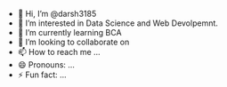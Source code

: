- 👋 Hi, I’m @darsh3185
- 👀 I’m interested in Data Science and Web Devolpemnt.
- 🌱 I’m currently learning BCA
- 💞️ I’m looking to collaborate on 
- 📫 How to reach me ...
- 😄 Pronouns: ...
- ⚡ Fun fact: ...

<!---
darsh3185/darsh3185 is a ✨ special ✨ repository because its `README.md` (this file) appears on your GitHub profile.
You can click the Preview link to take a look at your changes.
--->
